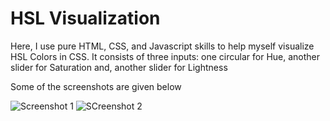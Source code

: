# HSL Visualization

<p>Here, I use pure HTML, CSS, and Javascript skills to help myself visualize HSL Colors in CSS. It consists of three inputs: one circular for Hue, another slider for Saturation and, another slider for Lightness </p>

<p>Some of the screenshots are given below</p>

![Screenshot 1](https://user-images.githubusercontent.com/23276177/47834715-aec2cd80-ddc8-11e8-8d77-835ede4f41a2.jpg)
![SCreenshot 2](https://user-images.githubusercontent.com/23276177/47834716-aec2cd80-ddc8-11e8-85d8-112db1976787.jpg)
